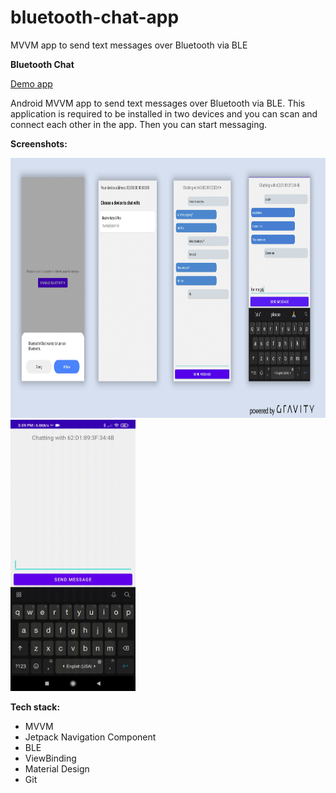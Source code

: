# bluetooth-chat-app
MVVM app to send text messages over Bluetooth via BLE 

**Bluetooth Chat**

<a href="https://github.com/raheemadamboev/bluetooth-chat-app/blob/master/app-debug.apk">Demo app</a>

Android MVVM app to send text messages over Bluetooth via BLE. This application is required to be installed in two devices and you can scan and connect each other in the app. Then you can start messaging.

**Screenshots:**

<img src="https://github.com/raheemadamboev/bluetooth-chat-app/blob/master/Bluetooth%20Chat.jpg" alt="Italian Trulli" width="869" height="416">
<img src="https://github.com/raheemadamboev/bluetooth-chat-app/blob/master/screenshots/video_2021-05-31_18-18-10.gif" alt="Italian Trulli" width="200" height="434">


**Tech stack:**

- MVVM
- Jetpack Navigation Component
- BLE
- ViewBinding
- Material Design
- Git
